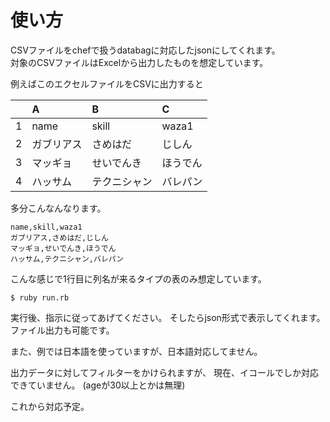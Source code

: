 # 使い方

CSVファイルをchefで扱うdatabagに対応したjsonにしてくれます。  
対象のCSVファイルはExcelから出力したものを想定しています。

例えばこのエクセルファイルをCSVに出力すると


|        | A        | B            | C        |
|:------:|:---------|:-------------|:-------  |
|1       |name      |skill         |waza1     |
|2       |ガブリアス|さめはだ      |じしん    |
|3       |マッギョ  |せいでんき    |ほうでん  |
|4       |ハッサム  |テクニシャン  |バレパン  |

多分こんなんなります。

```
name,skill,waza1 
ガブリアス,さめはだ,じしん 
マッギョ,せいでんき,ほうでん
ハッサム,テクニシャン,バレパン
```

こんな感じで1行目に列名が来るタイプの表のみ想定しています。

```
$ ruby run.rb
```

実行後、指示に従ってあげてください。
そしたらjson形式で表示してくれます。
ファイル出力も可能です。


また、例では日本語を使っていますが、日本語対応してません。

出力データに対してフィルターをかけられますが、
現在、イコールでしか対応できていません。
(ageが30以上とかは無理)

これから対応予定。
